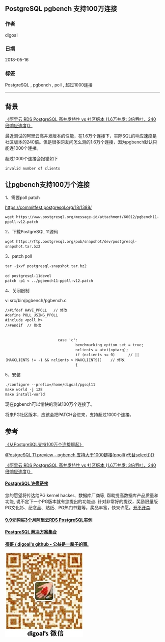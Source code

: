 ## PostgreSQL pgbench 支持100万连接    
                                                           
### 作者                                                           
digoal                                                           
                                                           
### 日期                                                           
2018-05-16                                                         
                                                           
### 标签                                                           
PostgreSQL , pgbench , poll , 超过1000连接       
                                                           
----                                                           
                                                           
## 背景        
[《阿里云 RDS PostgreSQL 高并发特性 vs 社区版本 (1.6万并发: 3倍吞吐，240倍响应速度)》](../201805/20180505_07.md)    
  
最近测试的阿里云高并发版本的性能，在1.6万个连接下，实际SQL的响应速度是社区版本的240倍。但是很多网友问怎么测的1.6万个连接，因为pgbench默认只能连1000个连接。  
  
超过1000个连接会报错如下  
  
```  
invalid number of clients  
```  
  
## 让pgbench支持100万个连接  
  
1、需要poll patch  
  
https://commitfest.postgresql.org/18/1388/  
  
```  
wget https://www.postgresql.org/message-id/attachment/60012/pgbench11-ppoll-v12.patch  
```  
  
2、下载PostgreSQL 11源码  
  
```  
wget https://ftp.postgresql.org/pub/snapshot/dev/postgresql-snapshot.tar.bz2  
```  
  
3、patch poll  
  
```  
tar -jxvf postgresql-snapshot.tar.bz2  
  
cd postgresql-11devel  
patch -p1 < ../pgbench11-ppoll-v12.patch  
```  
  
4、关闭限制  
  
vi src/bin/pgbench/pgbench.c  
  
```  
//#ifdef HAVE_PPOLL   // 修改  
#define POLL_USING_PPOLL  
#include <poll.h>  
//#endif  // 修改  
  
  
                        case 'c':  
                                benchmarking_option_set = true;  
                                nclients = atoi(optarg);  
                                if (nclients <= 0)      // || (MAXCLIENTS != -1 && nclients > MAXCLIENTS))    // 修改  
                                {  
```  
  
5、安装  
  
```  
./configure --prefix=/home/digoal/pgsql11  
make world -j 128  
make install-world  
```  
  
现在pgbench可以愉快的测试100万个连接了。  
  
将来PG社区版本，应该会把PATCH合进来，支持超过1000个连接。   
  
## 参考  
  
[《从PostgreSQL支持100万个连接聊起》](../201608/20160805_01.md)    
  
[《PostgreSQL 11 preview - pgbench 支持大于1000链接(ppoll()代替select())》](../201803/20180325_03.md)    
  
[《阿里云 RDS PostgreSQL 高并发特性 vs 社区版本 (1.6万并发: 3倍吞吐，240倍响应速度)》](../201805/20180505_07.md)    
  
  
  
  
  
  
  
  
  
  
  
  
  
  
  
  
  
  
  
  
  
  
  
  
  
  
  
  
  
  
  
  
  
  
  
  
  
  
  
  
  
  
  
  
  
  
  
  
  
  
  
  
  
  
  
  
  
  
  
  
  
  
  
  
  
  
  
  
  
  
  
  
  
#### [PostgreSQL 许愿链接](https://github.com/digoal/blog/issues/76 "269ac3d1c492e938c0191101c7238216")
您的愿望将传达给PG kernel hacker、数据库厂商等, 帮助提高数据库产品质量和功能, 说不定下一个PG版本就有您提出的功能点. 针对非常好的提议，奖励限量版PG文化衫、纪念品、贴纸、PG热门书籍等，奖品丰富，快来许愿。[开不开森](https://github.com/digoal/blog/issues/76 "269ac3d1c492e938c0191101c7238216").  
  
  
#### [9.9元购买3个月阿里云RDS PostgreSQL实例](https://www.aliyun.com/database/postgresqlactivity "57258f76c37864c6e6d23383d05714ea")
  
  
#### [PostgreSQL 解决方案集合](https://yq.aliyun.com/topic/118 "40cff096e9ed7122c512b35d8561d9c8")
  
  
#### [德哥 / digoal's github - 公益是一辈子的事.](https://github.com/digoal/blog/blob/master/README.md "22709685feb7cab07d30f30387f0a9ae")
  
  
![digoal's wechat](../pic/digoal_weixin.jpg "f7ad92eeba24523fd47a6e1a0e691b59")
  
